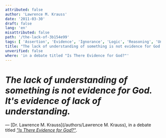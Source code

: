 ```yaml
---
attributed: false
author: 'Lawrence M. Krauss'
date: '2011-03-30'
draft: false
lang: 'en'
misattributed: false
path: '/the-lack-of-3b154e99'
tags: [ 'Assertion', 'Evidence', 'Ignorance', 'Logic', 'Reasoning', 'Understanding']
title: "The lack of understanding of something is not evidence for God.  It's evidence of lack of understanding."
unverified: false
where: 'in a debate titled "Is There Evidence for God?"'
---
```


# *The lack of understanding of something is not evidence for God.  It's evidence of lack of understanding.*
&mdash; [Dr. Lawrence M. Krauss](/authors/Lawrence M. Krauss), in a debate titled <cite>[*"Is There Evidence for God?"*](https://www.youtube.com/watch?v=TqANWuXQ3Z0)</cite>.